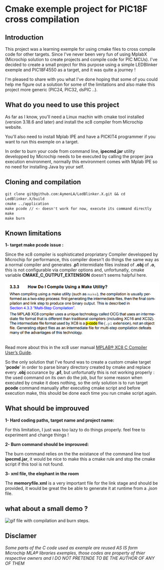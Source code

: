 # Cmake exemple project for PIC18F cross compilation

## Introduction

This project was a learning exemple for using cmake files to cross compile code for other targets. Since I've never been very fun of using MplabX (Microchip solution to create projects and compile code for PIC MCUs). I've decided to create a small project for this purpose using a simple LEDBlinker exemple and PIC18F4550 as a target, and it was quite a journey !

I'm pleased to share with you what I've done hoping that some of you could help me figure out a solution for some of the limitations and also make this project more generic (PIC24, PIC32, dsPIC ..).

## What do you need to use this project

As far as I know, you'll need a Linux machin with cmake tool installed (version 3.18.6 and later) and install the xc8 compiler from Microchip website.

You'll also need to install Mplab IPE and have a PICKIT4 programmer if you want to run this exemple on a target.

In order to burn your code from command line, **ipecmd.jar** utility developped by Microchip needs to be executed by calling the proper java execution environment, normally this environment comes with Mplab IPE so no need for installing Java by your self.

## Cloning and compilation

```
git clone git@github.com:AymenLA/LedBlinker.X.git && cd LedBlinker.X/build
cmake ../application
make pcode // <- doesn't work for now, execute its command directly
make
make burn
```

## Known limitations
**1- target make pcode issue :**

Since the xc8 compiler is sophisticated propriatary Compiler developped by Microchip for performance, this compiler doesn't do things the same way as a normal compiler and generates **.p1** intermidiate files instead of **.obj** of **.o**, this is not configurable via compiler options and, unfortunatly, cmake variable **CMAKE_C_OUTPUT_EXTENSION** doesn't seems halpful here.

![screen from xc8 Microchip documentation.](https://raw.githubusercontent.com/AymenLA/LedBlinker.X/master/media/xc8-documentation-p-code-files.png "screen from xc8 Microchip documentation.")

Read more about this in the xc8 user manual [MPLAB® XC8 C Compiler User’s Guide](https://ww1.microchip.com/downloads/en/devicedoc/50002053g.pdf).

So the only solution that I've found was to create a custom cmake target '**pcode**' in order to parse binary directory created by cmake and replace every **.obj** occurance by **.p1**, but unfortunatly this is not working properly : the used command on its own do the job, but for some reason when executed by cmake it does nothing, so the only solution is to run target **pcode** command manually after executing cmake script and before execution make, this should be done each time you run cmake script again.

## What should be improuved

**1- Hard coding paths, target name and project name:**

For this limitation, I just was too lazy to do things properly. feel free to experiment and change things !

**2- Burn command should be improuved:**

The burn command relies on the the existance of the command line tool **ipecmd.jar**, it would be nice to make this a cmake rule and stop the cmake script if this tool is not found.

**3- xml file, the elephant in the room**

The **memoryfile.xml** is a very important file for the link stage and should be provided, it would be great the be able to generate it at runtime from a *.json* file.

## what about a small demo ?

![gif file with compilation and burn steps.](https://github.com/AymenLA/LedBlinker.X/blob/master/media/cmake_demo-resized.gif?raw=true "gif file with compilation and burn steps.")


## Disclamer

_Some parts of the C code used as exemple are reused AS IS form Microchip MLA® libraries exemples, those codes are property of thier respective owners and I DO NOT PRETENDE TO BE THE AUTHOR OF ANY OF THEM_

